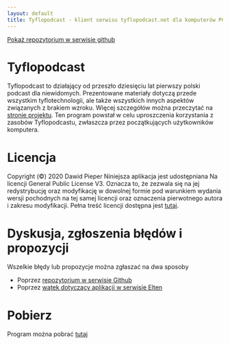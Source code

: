 ```yaml
---
layout: default
title: Tyflopodcast - klient serwisu tyflopodcast.net dla komputerów PC
---
```


[Pokaż repozytorium w serwisie github](https://github.com/dawidpieper/tyflopodcast)

# Tyflopodcast
Tyflopodcast to działający od przeszło dziesięciu lat pierwszy polski podcast dla niewidomych.
Prezentowane materiały dotyczą przede wszystkim tyflotechnologii, ale także wszystkich innych aspektów związanych z brakiem wzroku.
Więcej szczegółów można przeczytać na [stronie projektu](http://tyflopodcast.net).
Ten program powstał w celu uproszczenia korzystania z zasobów Tyflopodcastu, zwłaszcza przez początkujących użytkowników komputera.

# Licencja
Copyright (©) 2020 Dawid Pieper
Niniejsza aplikacja jest udostępniana Na licencji General Public License V3.
Oznacza to, że zezwala się na jej redystrybucję oraz modyfikację w dowolnej formie pod warunkiem wydania wersji pochodnych na tej samej licencji oraz oznaczenia pierwotnego autora i zakresu modyfikacji.
Pełna treść licencji dostępna jest [tutaj](https://www.gnu.org/licenses/gpl-3.0.html).

# Dyskusja, zgłoszenia błędów i propozycji
Wszelkie błędy lub propozycje można zgłaszać na dwa sposoby
* Poprzez [repozytorium w serwisie Github](https://github.com/dawidpieper/tyflopodcast/issues)
* Poprzez [wątek dotyczący aplikacji w serwisie Elten](https://elten-net.eu/forum.php?thread=8244)

# Pobierz
Program można pobrać [tutaj](https://github.com/dawidpieper/tyflopodcast/releases)